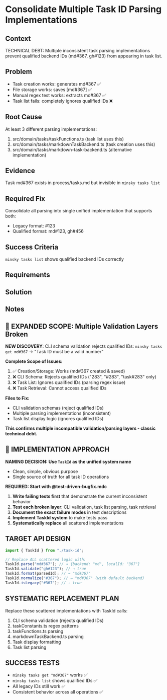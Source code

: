 # Consolidate Multiple Task ID Parsing Implementations

## Context

TECHNICAL DEBT: Multiple inconsistent task parsing implementations prevent qualified backend IDs (md#367, gh#123) from appearing in task list.

## Problem

- Task creation works: generates md#367 ✅
- File storage works: saves [md#367] ✅
- Manual regex test works: extracts md#367 ✅
- Task list fails: completely ignores qualified IDs ❌

## Root Cause

At least 3 different parsing implementations:

1. src/domain/tasks/taskFunctions.ts (task list uses this)
2. src/domain/tasks/markdownTaskBackend.ts (task creation uses this)
3. src/domain/tasks/markdown-task-backend.ts (alternative implementation)

## Evidence

Task md#367 exists in process/tasks.md but invisible in `minsky tasks list`

## Required Fix

Consolidate all parsing into single unified implementation that supports both:

- Legacy format: #123
- Qualified format: md#123, gh#456

## Success Criteria

`minsky tasks list` shows qualified backend IDs correctly

## Requirements

## Solution

## Notes

## 🎯 EXPANDED SCOPE: Multiple Validation Layers Broken

**NEW DISCOVERY**: CLI schema validation rejects qualified IDs:
`minsky tasks get md#367` → "Task ID must be a valid number"

**Complete Scope of Issues:**

1. ✅ Creation/Storage: Works (md#367 created & saved)
2. ❌ CLI Schema: Rejects qualified IDs ("283", "#283", "task#283" only)
3. ❌ Task List: Ignores qualified IDs (parsing regex issue)
4. ❌ Task Retrieval: Cannot access qualified IDs

**Files to Fix:**

- CLI validation schemas (reject qualified IDs)
- Multiple parsing implementations (inconsistent)
- Task list display logic (ignores qualified IDs)

**This confirms multiple incompatible validation/parsing layers - classic technical debt.**

## 🎯 IMPLEMENTATION APPROACH

**NAMING DECISION: Use `TaskId` as the unified system name**

- Clean, simple, obvious purpose
- Single source of truth for all task ID operations

**REQUIRED: Start with @test-driven-bugfix.mdc**

1. **Write failing tests first** that demonstrate the current inconsistent behavior
2. **Test each broken layer**: CLI validation, task list parsing, task retrieval
3. **Document the exact failure modes** in test descriptions
4. **Implement TaskId system** to make tests pass
5. **Systematically replace** all scattered implementations

## TARGET API DESIGN

```typescript
import { TaskId } from "./task-id";

// Replace ALL scattered logic with:
TaskId.parse("md#367"); // → {backend: "md", localId: "367"}
TaskId.validate("gh#123"); // → true
TaskId.format(parsedId); // → "md#367"
TaskId.normalize("#367"); // → "md#367" (with default backend)
TaskId.isLegacy("#367"); // → true
```

## SYSTEMATIC REPLACEMENT PLAN

Replace these scattered implementations with TaskId calls:

1. CLI schema validation (rejects qualified IDs)
2. taskConstants.ts regex patterns
3. taskFunctions.ts parsing
4. markdownTaskBackend.ts parsing
5. Task display formatting
6. Task list parsing

## SUCCESS TESTS

- `minsky tasks get "md#367"` works ✅
- `minsky tasks list` shows qualified IDs ✅
- All legacy IDs still work ✅
- Consistent behavior across all operations ✅
